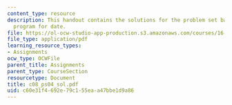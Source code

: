 ```yaml
---
content_type: resource
description: This handout contains the solutions for the problem set based on Ada95
  program for date.
file: https://ol-ocw-studio-app-production.s3.amazonaws.com/courses/16-01-unified-engineering-i-ii-iii-iv-fall-2005-spring-2006/c60e31f4692e79c155eaa47bbe1d9a86_c08_ps04_sol.pdf
file_type: application/pdf
learning_resource_types:
- Assignments
ocw_type: OCWFile
parent_title: Assignments
parent_type: CourseSection
resourcetype: Document
title: c08_ps04_sol.pdf
uid: c60e31f4-692e-79c1-55ea-a47bbe1d9a86
---
```

